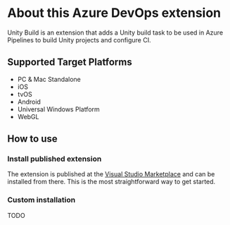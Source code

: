 # About this Azure DevOps extension
Unity Build is an extension that adds a Unity build task to be used in Azure Pipelines to build Unity projects and configure CI.

## Supported Target Platforms
- PC & Mac Standalone
- iOS
- tvOS
- Android
- Universal Windows Platform
- WebGL

## How to use

### Install published extension
The extension is published at the [Visual Studio Marketplace](https://marketplace.visualstudio.com/items?itemName=DinomiteStudios.64e90d50-a9c0-11e8-a356-d3eab7857116) and can be installed from there. This is the most straightforward way to get started.

### Custom installation

TODO
